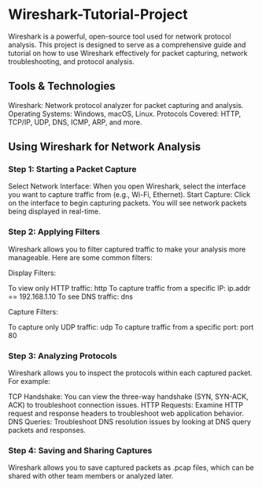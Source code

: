# Wireshark-Tutorial-Project
Wireshark is a powerful, open-source tool used for network protocol analysis. This project is designed to serve as a comprehensive guide and tutorial on how to use Wireshark effectively for packet capturing, network troubleshooting, and protocol analysis.

## Tools & Technologies
Wireshark: Network protocol analyzer for packet capturing and analysis.
Operating Systems: Windows, macOS, Linux.
Protocols Covered: HTTP, TCP/IP, UDP, DNS, ICMP, ARP, and more.

## Using Wireshark for Network Analysis

### Step 1: Starting a Packet Capture
Select Network Interface: When you open Wireshark, select the interface you want to capture traffic from (e.g., Wi-Fi, Ethernet).
Start Capture: Click on the interface to begin capturing packets. You will see network packets being displayed in real-time.

### Step 2: Applying Filters
Wireshark allows you to filter captured traffic to make your analysis more manageable. Here are some common filters:

Display Filters:

To view only HTTP traffic: http
To capture traffic from a specific IP: ip.addr == 192.168.1.10
To see DNS traffic: dns

Capture Filters:

To capture only UDP traffic: udp
To capture traffic from a specific port: port 80

### Step 3: Analyzing Protocols
Wireshark allows you to inspect the protocols within each captured packet. For example:

TCP Handshake: You can view the three-way handshake (SYN, SYN-ACK, ACK) to troubleshoot connection issues.
HTTP Requests: Examine HTTP request and response headers to troubleshoot web application behavior.
DNS Queries: Troubleshoot DNS resolution issues by looking at DNS query packets and responses.

### Step 4: Saving and Sharing Captures
Wireshark allows you to save captured packets as .pcap files, which can be shared with other team members or analyzed later.
